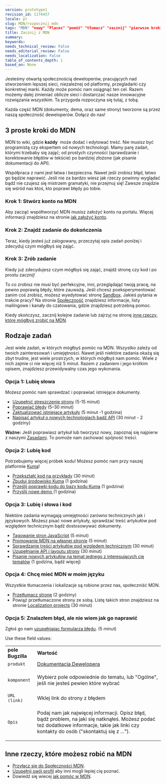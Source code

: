 ```yaml
---
version: prototype1
revision_id: 1174457
locale: pl
slug: MDN/rozpocznij_mdn
tags: "MDN" "nowy" "Places" "pomóż" "tłumacz" "zacznij" "pierwsze kroki"
title: Zacznij z MDN
summary: 
keywords: 
needs_technical_review: False
needs_editorial_review: False
needs_localization: False
table_of_contents_depth: 1
based_on: None
---
```

<p id="What_is_MDN.3F"><span class="seoSummary">Jesteśmy otwartą społecznością deweloperów, pracujących nad stworzeniem lepszej sieci, niezależnej od platformy, przegladarki czy konkretnej marki. </span>Każdy może pomóc nam osiągnąć ten cel. Razem możemy dalej zmieniać oblicze sieci i dostarczać nasze innowacyjne rozwiązania wszystkim. Ta przygoda rozpoczyna się tutaj, z tobą.</p>

<p><span>Każda część MDN (dokumenty, dema, oraz same strony) tworzone są przez naszą społeczność deweloperów. Dołącz do nas!</span></p>

<h2 id="3_proste_kroki_do_MDN"><span>3 proste kroki do MDN</span></h2>

<p>MDN to wiki, gdzie <strong>każdy</strong>&nbsp; może dodać i edytować treść. Nie musisz być programistą czy ekspertem od nowych technologii. Mamy parę zadań, którymi trzebaby się zająć; od prostych czynności (sprawdzanie i korektowanie błędów w tekście) po bardziej złożone (jak pisanie dokumentacji do API).</p>

<p>Współpraca z nami jest łatwa i bezpieczna. Nawet jeśli zrobisz błąd, łatwo go będzie naprawić. Jeśli nie za bardzo wiesz jak rzeczy powinny wyglądać bądź nie czujesz się mistrzem gramatyki, nie przejmuj się! Zawsze znajdzie się wśród nas ktoś, kto poprawi błędy po tobie.</p>

<h3 id="Krok_1_Stwórz_konto_na_MDN">Krok 1: Stwórz konto na MDN</h3>

<p>Aby zacząć współtworzyć MDN musisz założyć konto na portalu. Więcej informacji znajdziesz na stronie <a href="/pl/docs/MDN/Contribute/Howto/Create_an_MDN_account">jak założyć konto</a>.</p>

<h3 id="Krok_2_Znajdź_zadanie_do_dokończenia">Krok 2: Znajdź zadanie do dokończenia</h3>

<p>Teraz, kiedy jesteś już zalogowany, przeczytaj opis zadań poniżej i zdecyduj czym mógłbyś się zająć.</p>

<h3 id="Krok_3_Zrób_zadanie">Krok 3: Zrób zadanie</h3>

<p>Kiedy już zdecydujesz czym mógłbyś się zająć, znajdź stronę czy kod i po prostu zacznij!</p>

<p>To co zrobisz nie musi być perfekcyjne, inni, przeglądająć twoją pracę, na pewno poprawią błędy, które zauważą. Jeśli chcesz poeksperymentować zanim coś zrobisz, możesz wyedytować stronę <a href="/pl/docs/Sandbox">Sandbox</a>. Jakieś pytania w trakcie pracy? Na stronie <a href="/pl/docs/MDN/Community">Społeczność</a> znajdziesz informacje, listy mailingowe i kanały do czatowania, gdzie znajdziesz potrzebną pomoc.</p>

<p>Kiedy skończysz, zacznij kolejne zadanie lub zajrzyj na stronę <a href="#Other_things_you_can_do_on_MDN">inne rzeczy, które mógłbyś zrobić na MDN</a>.</p>

<h2 id="Rodzaje_zadań">Rodzaje zadań</h2>

<p>Jest wiele zadań, w których mógłbyś pomóc na MDN. Wszystko zależy od twoich zainteresowań i umiejętności. Nawet jeśli niektóre zadania okażą się zbyt trudne, jest wiele prostrzych, w których mógłbyś nam pomóc. Wiele z nich zajmie ci nie więcej niż 5 minut. Razem z zadaniem i jego krótkim opisem, znajdziesz przewidywalny czas jego wykonania.</p>

<h3 id="Opcja_1_Lubię_słowa">Opcja 1: Lubię słowa</h3>

<p>Możesz pomóc nam sprawdzać i poprawiać istniejące dokumenty.</p>

<ul>
 <li><a href="/pl/docs/MDN/Contribute/Howto/Set_the_summary_for_a_page">Uzupełnić streszczenie strony</a> (5-15 minut)</li>
 <li><a href="/en-US/docs/Project:MDN/Contributing/How_to/Do_an_editorial_review">Poprawiać błędy</a> (5–30 minut)</li>
 <li><a href="/pl/docs/MDN/User_guide/Writing#Editing_an_existing_page">Zaktualizować istniejące artykuły</a> (5 minut -1 godzina)</li>
 <li><a href="/pl/docs/MDN/User_guide/Writing#Adding_a_new_page">Napisać artykuł o nowych technologiach bądź API</a> (30 minut - 2 godziny)</li>
</ul>

<div class="note"><strong>Ważne:</strong> Jeśli poprawiasz artykuł lub tworzysz nowy, zapoznaj się najpierw z naszymi <a href="/en-US/docs/Project:MDN/Style_guide">Zasadami</a>. To pomoże nam zachować spójność treści.</div>

<h3 id="Opcja_2_Lubię_kod">Opcja 2: Lubię kod</h3>

<p>Potrzebujemy więcej próbek kodu! Możesz pomóc nam przy naszej platformie <a href="https://developer.mozilla.org/pl/docs/Project:MDN/Kuma">Kuma</a>!</p>

<ul>
 <li><a href="/pl/docs/Project:MDN/Contributing/How_to/Convert_code_samples_to_be_live_">Przekształć kod na przykłady</a> (30 minut)</li>
 <li><a href="https://kuma.readthedocs.org/pl/latest/installation-vagrant.html">Zbuduj środowisko Kuma</a> (1 godzina)</li>
 <li><a href="https://github.com/mozilla/kuma#readme">Prześlij poprawki kodu do bazy kodu Kuma</a> (1 godzina)</li>
 <li><a href="https://developer.mozilla.org/pl/demos/submit">Przyślij nowe demo </a>(1 godzina)</li>
</ul>

<h3 id="Opcja_3_Lubię_i_słowa_i_kod">Opcja 3: Lubię i słowa i kod</h3>

<p>Niektóre zadania wymagają umiejętności zarówno technicznych jak i językowych. Możesz pisać nowe artykuły, sprawdzać treść artykułów pod względem technicznym bądź dostosowywać dokumenty.</p>

<ul>
 <li><a href="/pl/docs/Project:MDN/Contributing/How_to/Tag_JavaScript_pages">Tagowanie stron JavaScript</a> (5 minut)</li>
 <li><a href="/pl/docs/MDN/Promote">Promowanie MDN na własnej stronie</a>&nbsp;(5 minut)</li>
 <li><a href="/pl/docs/Project:MDN/Contributing/How_to/Do_a_technical_review">Sprawdzanie treści artykułów pod względem technicznym</a> (30 minut)</li>
 <li><a href="/pl/docs/Project:MDN/Contributing/How_to/Update_API_page_layout">Uzupełnianie API i layoutu strony</a> (30 minut)</li>
 <li><a href="/pl/docs/MDN/Contribute/Creating_and_editing_pages#Creating_a_new_page">Pisanie nowych artykułów na temat jednego z interesujących cię tematów</a> (1 godzina, bądź więcej)</li>
</ul>

<h3 id="Opcja_4_Chcę_mieć_MDN_w_moim_języku">Opcja 4: Chcę mieć MDN w moim języku</h3>

<p>Wszystkie tłumaczenia i lokalizacje są robione przez nas, społeczniść MDN.</p>

<ul>
 <li><a href="/pl/docs/MDN/Contribute/Localize/Translating_pages">Przetłumacz stronę</a> (2 godziny)</li>
 <li>Powiąż przetłumaczone strony ze sobą. Listę takich stron znajdziesz na stronie <a href="/pl/docs/Project:MDN/Localizing/Localization_projects">Localization projects</a> (30 minut)</li>
</ul>

<h3 id="Opcja_5_Znalazłem_błąd_ale_nie_wiem_jak_go_naprawić">Opcja 5: Znalazłem błąd, ale nie wiem jak go naprawić</h3>

<p>Zgłoś go nam <a class="external" href="https://bugzilla.mozilla.org/enter_bug.cgi?product=Mozilla%20Developer%20Network">uzupełniając formularza błędu</a>. (5 minut)</p>

<p>Use these field values:</p>

<table class="standard-table">
 <tbody>
  <tr>
   <td><strong>pole Bugzilla</strong></td>
   <td><strong>Wartość</strong></td>
  </tr>
  <tr>
   <td><code>produkt</code></td>
   <td><a href="https://bugzilla.mozilla.org/enter_bug.cgi?product=Developer+Documentation">Dokumentacja Dewelopera</a></td>
  </tr>
  <tr>
   <td><code>komponent</code></td>
   <td>
    <p>Wybierz pole odpowiednie do tematu, lub "Ogólne", jeśli nie jesteś pewien które wybrać</p>
   </td>
  </tr>
  <tr>
   <td><code>URL (link)</code></td>
   <td>Wklej link do strony z błędem</td>
  </tr>
  <tr>
   <td><code>Opis</code></td>
   <td>
    <p>Podaj nam jak najwięcej informacji. Opisz błąd, bądź problem, na jaki się natknąłeś. Możesz podać też dodatkowe informacje, takie jak linki czy kontakty do osób ("skontaktuj się z ...").</p>
   </td>
  </tr>
 </tbody>
</table>

<h2 id="Inne_rzeczy_które_możesz_robić_na_MDN">Inne rzeczy, które możesz robić na MDN</h2>

<ul>
 <li><a href="/pl/docs/Project:Community">Przyłącz się do Społeczności MDN</a>.</li>
 <li><a href="/en-US/profile">Uzupełnij swój profil</a> aby inni mogli lepiej cię poznać.</li>
 <li>Dowiedź się wiecej <a href="/en-US/docs/MDN/Contribute">jak pomóc w MDN</a>.</li>
</ul>

